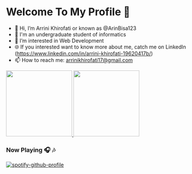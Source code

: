 # Welcome To My Profile :confetti_ball:
-  👋 Hi, I’m Arrini Khirofati or known as @ArinBisa123
- :star2: I'm an undergraduate student of informatics 
- 👀 I’m interested in Web Development 
- :globe_with_meridians: If you interested want to know more about me, catch me on LinkedIn (https://www.linkedin.com/in/arrini-khirofati-19620417b/)
- 📫 How to reach me: arrinikhirofati17@gmail.com

<p align="left">
<a href="https://github.com/ArinBisa123">
  <img height="180em" src="https://github-readme-stats-eight-theta.vercel.app/api?username=ArinBisa123&show_icons=true&theme=algolia&include_all_commits=true&count_private=true"/>
  <img height="180em" src="https://github-readme-stats-eight-theta.vercel.app/api/top-langs/?username=ArinBisa123&layout=compact&theme=algolia"/>
</a>
</p>

### Now Playing 🎧 :notes:

[![spotify-github-profile](https://spotify-github-profile.vercel.app/api/view?uid=39hpcydhmo5d53rwj95iso45k&cover_image=true&theme=default&show_offline=false&background_color=121212&interchange=false)](https://github.com/kittinan/spotify-github-profile)
<!---
ArinBisa123/ArinBisa123 is a ✨ special ✨ repository because its `README.md` (this file) appears on your GitHub profile.
You can click the Preview link to take a look at your changes.
--->
